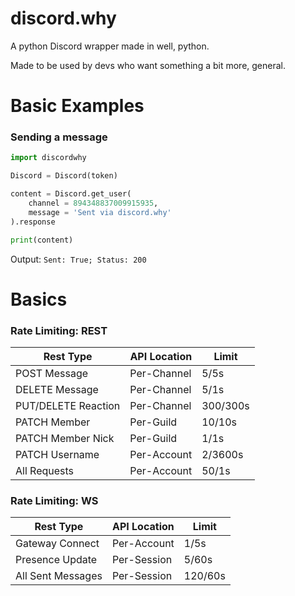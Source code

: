 # discord.why
A python Discord wrapper made in well, python.

Made to be used by devs who want something a bit more, general.

# Basic Examples
### Sending a message
```python
import discordwhy

Discord = Discord(token)

content = Discord.get_user(
    channel = 894348837009915935,
    message = 'Sent via discord.why'
).response

print(content)
```

Output: `Sent: True; Status: 200`

# Basics

### Rate Limiting: REST

| Rest Type     | API Location  | Limit         |
| ------------- | ------------- | ------------- |
| POST Message  | Per-Channel  | 5/5s              |
| DELETE Message| Per-Channel  | 5/1s           |
| PUT/DELETE Reaction  | Per-Channel  | 300/300s              |
| PATCH Member | Per-Guild  |  10/10s             |
| PATCH Member Nick | Per-Guild  |  1/1s             |
| PATCH Username | Per-Account  | 2/3600s
| All Requests  | Per-Account  |  50/1s             |


### Rate Limiting: WS

| Rest Type     | API Location  | Limit         |
| ------------- | ------------- | ------------- |
|     Gateway Connect |   Per-Account    | 1/5s
|     Presence Update |   Per-Session  | 5/60s
|   All Sent Messages | Per-Session   | 120/60s
